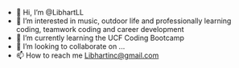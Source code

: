 - 👋 Hi, I’m @LibhartLL
- 👀 I’m interested in music, outdoor life and professionally learning coding, teamwork coding and career development
- 🌱 I’m currently learning the UCF Coding Bootcamp
- 💞️ I’m looking to collaborate on ...
- 📫 How to reach me Libhartinc@gmail.com

<!---
LibhartLL/LibhartLL is a ✨ special ✨ repository because its `README.md` (this file) appears on your GitHub profile.
You can click the Preview link to take a look at your changes.
--->
